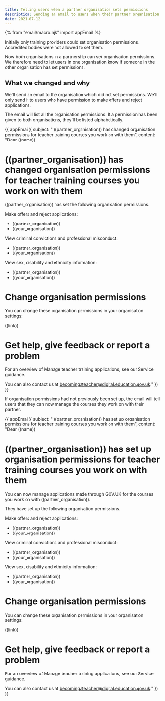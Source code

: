 ```yaml
---
title: Telling users when a partner organisation sets permissions 
description: Sending an email to users when their partner organisation sets up permissions for the first time or changes them
date: 2021-07-12
---
```

{% from "email/macro.njk" import appEmail %}

Initially only training providers could set organisation permissions. Accredited bodies were not allowed to set them.

Now both organisations in a partnership can set organisation permissions. We therefore need to let users in one organisation know if someone in the other organisation has set permissions.

## What we changed and why

We'll send an email to the organisation which did not set permissions. We'll only send it to users who have permission to make offers and reject applications. 

The email will list all the organisation permissions. If a permission has been given to both organisations, they'll be listed alphabetically.

<!-- markdownlint-disable MD025 -->

{{ appEmail({
  subject: "	((partner_organisation)) has changed organisation permissions for teacher training courses you work on with them",
  content: "Dear ((name))

# ((partner_organisation)) has changed organisation permissions for teacher training courses you work on with them

((partner_organisation)) has set the following organisation permissions.

Make offers and reject applications: 

- ((partner_organisation))
- ((your_organisation)) 

View criminal convictions and professional misconduct: 

- ((partner_organisation))
- ((your_organisation)) 

View sex, disability and ethnicity information: 

- ((partner_organisation))
- ((your_organisation)) 

# Change organisation permissions

You can change these organisation permissions in your organisation settings:

((link))

# Get help, give feedback or report a problem

For an overview of Manage teacher training applications, see our Service guidance.

You can also contact us at [becomingateacher@digital.education.gov.uk](becomingateacher@digital.education.gov.uk)."
}) }}

<!-- markdownlint-enable MD025 -->

If organisation permissions had not previously been set up, the email will tell users that they can now manage the courses they work on with their partner.

<!-- markdownlint-disable MD025 -->

{{ appEmail({
  subject: "	((partner_organisation)) has set up organisation permissions for teacher training courses you work on with them",
  content: "Dear ((name))

# ((partner_organisation)) has set up organisation permissions for teacher training courses you work on with them

You can now manage applications made through <span>GOV.UK</span> for the courses you work on with ((partner_organisation)). 

They have set up the following organisation permissions.

Make offers and reject applications: 

- ((partner_organisation))
- ((your_organisation)) 

View criminal convictions and professional misconduct: 

- ((partner_organisation))
- ((your_organisation)) 

View sex, disability and ethnicity information: 

- ((partner_organisation))
- ((your_organisation)) 

# Change organisation permissions

You can change these organisation permissions in your organisation settings:

((link))

# Get help, give feedback or report a problem

For an overview of Manage teacher training applications, see our Service guidance.

You can also contact us at [becomingateacher@digital.education.gov.uk](becomingateacher@digital.education.gov.uk)."
}) }}

<!-- markdownlint-enable MD025 -->
